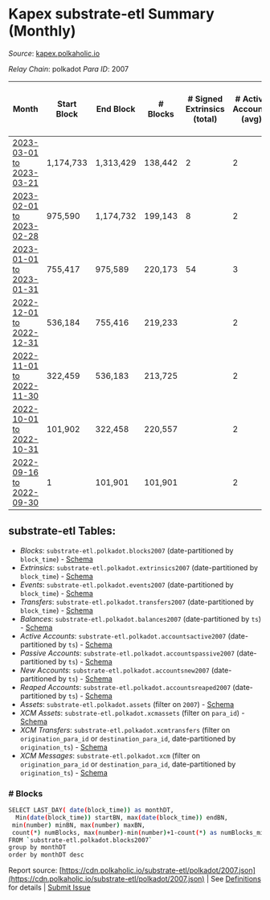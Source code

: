 # Kapex substrate-etl Summary (Monthly)

_Source_: [kapex.polkaholic.io](https://kapex.polkaholic.io)

*Relay Chain*: polkadot
*Para ID*: 2007



| Month | Start Block | End Block | # Blocks | # Signed Extrinsics (total) | # Active Accounts (avg) | # Addresses with Balances (max) | Issues |
| ----- | ----------- | --------- | -------- | --------------------------- | ----------------------- | ------------------------------- | ------ |
| [2023-03-01 to 2023-03-21](/polkadot/2007-kapex/2023-03-31.md) | 1,174,733 | 1,313,429 | 138,442 | 2 | 2 | 1,055 | - 255 (0.18%) |   
| [2023-02-01 to 2023-02-28](/polkadot/2007-kapex/2023-02-28.md) | 975,590 | 1,174,732 | 199,143 | 8 | 2 | 1,054 | -   |   
| [2023-01-01 to 2023-01-31](/polkadot/2007-kapex/2023-01-31.md) | 755,417 | 975,589 | 220,173 | 54 | 3 | 1,052 | -   |   
| [2022-12-01 to 2022-12-31](/polkadot/2007-kapex/2022-12-31.md) | 536,184 | 755,416 | 219,233 |  | 2 | 3 | -   |   
| [2022-11-01 to 2022-11-30](/polkadot/2007-kapex/2022-11-30.md) | 322,459 | 536,183 | 213,725 |  | 2 | 3 | -   |   
| [2022-10-01 to 2022-10-31](/polkadot/2007-kapex/2022-10-31.md) | 101,902 | 322,458 | 220,557 |  | 2 | 3 | -   |   
| [2022-09-16 to 2022-09-30](/polkadot/2007-kapex/2022-09-30.md) | 1 | 101,901 | 101,901 |  | 2 | 3 | -   |   

## substrate-etl Tables:

* _Blocks_: `substrate-etl.polkadot.blocks2007` (date-partitioned by `block_time`) - [Schema](/schema/balances.json)
* _Extrinsics_: `substrate-etl.polkadot.extrinsics2007` (date-partitioned by `block_time`) - [Schema](/schema/extrinsics.json)
* _Events_: `substrate-etl.polkadot.events2007` (date-partitioned by `block_time`) - [Schema](/schema/events.json)
* _Transfers_: `substrate-etl.polkadot.transfers2007` (date-partitioned by `block_time`) - [Schema](/schema/transfers.json)
* _Balances_: `substrate-etl.polkadot.balances2007` (date-partitioned by `ts`) - [Schema](/schema/balances.json)
* _Active Accounts_: `substrate-etl.polkadot.accountsactive2007` (date-partitioned by `ts`) - [Schema](/schema/accountsactive.json)
* _Passive Accounts_: `substrate-etl.polkadot.accountspassive2007` (date-partitioned by `ts`) - [Schema](/schema/accountspassive.json)
* _New Accounts_: `substrate-etl.polkadot.accountsnew2007` (date-partitioned by `ts`) - [Schema](/schema/accountsnew.json)
* _Reaped Accounts_: `substrate-etl.polkadot.accountsreaped2007` (date-partitioned by `ts`) - [Schema](/schema/accountsreaped.json)
* _Assets_: `substrate-etl.polkadot.assets` (filter on `2007`) - [Schema](/schema/assets.json)
* _XCM Assets_: `substrate-etl.polkadot.xcmassets` (filter on `para_id`) - [Schema](/schema/xcmassets.json)
* _XCM Transfers_: `substrate-etl.polkadot.xcmtransfers` (filter on `origination_para_id` or `destination_para_id`, date-partitioned by `origination_ts`) - [Schema](/schema/xcmtransfers.json)
* _XCM Messages_: `substrate-etl.polkadot.xcm` (filter on `origination_para_id` or `destination_para_id`, date-partitioned by `origination_ts`) - [Schema](/schema/xcm.json)

### # Blocks
```bash
SELECT LAST_DAY( date(block_time)) as monthDT,
  Min(date(block_time)) startBN, max(date(block_time)) endBN, 
 min(number) minBN, max(number) maxBN, 
 count(*) numBlocks, max(number)-min(number)+1-count(*) as numBlocks_missing 
FROM `substrate-etl.polkadot.blocks2007` 
group by monthDT 
order by monthDT desc
```


Report source: [https://cdn.polkaholic.io/substrate-etl/polkadot/2007.json](https://cdn.polkaholic.io/substrate-etl/polkadot/2007.json) | See [Definitions](/DEFINITIONS.md) for details | [Submit Issue](https://github.com/colorfulnotion/substrate-etl/issues)
